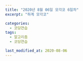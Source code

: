 ```yaml
---
title: "2020년 8월 06일 모각코 6일차"
excerpt: "하계 모각코"

categories:
  - 코딩연습
tags:
  - 알고리즘
  - 코딩연습

last_modified_at: 2020-08-06
---
```

